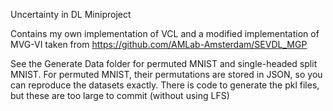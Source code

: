 Uncertainty in DL Miniproject

Contains my own implementation of VCL and a modified implementation of MVG-VI taken from https://github.com/AMLab-Amsterdam/SEVDL_MGP

See the Generate Data folder for permuted MNIST and single-headed split MNIST. 
For permuted MNIST, their permutations are stored in JSON, so you can reproduce the datasets exactly. There is code to generate the pkl files, but these are too large to commit (without using LFS)
